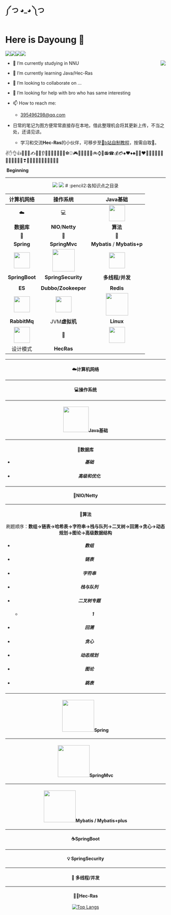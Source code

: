 ##        ༼ つ ◕_◕ ༽つ 

# Here is Dayoung 👋

![](https://img.shields.io/badge/%E7%86%9F%E6%82%89-%E7%BD%91%E7%BB%9CIO-critical)![](https://img.shields.io/badge/%E7%86%9F%E6%82%89-%E8%AE%A1%E7%AE%97%E6%9C%BA%E7%BD%91%E7%BB%9C-yellow)![](https://img.shields.io/badge/%E7%86%9F%E6%82%89-Redis-orange)![](https://img.shields.io/badge/%E7%B2%BE%E9%80%9A-Hec--Ras-informational)


- 🔭 I’m currently studying in NNU<img align="right" src="https://github-readme-stats.vercel.app/api?username=younggungun&theme=vue-dark" />
- 🌱 I’m currently learning Java/Hec-Ras
- 👯 I’m looking to collaborate on ...
- 🤔 I’m looking for help with bro who has same interesting
- 📫 How to reach me: 
  - 395496298@qq.com

- 日常的笔记为图方便常常直接存在本地，借此整理机会将其更新上传，不当之处，还请见谅。
  - 学习和交流**Hec-Ras**的小伙伴，可移步至[:strawberry:b站自制教程](https://space.bilibili.com/324055134?from=search&seid=14157179144142222780)，按需自取👀。

✌✋👌👍👊👋👏✍👣👀👂👃👅👄💋👑💍🌂⚽⚾🎮🎲🎷🎸🎺🎻🚲⌚⏰📻☎💰💳♠♥♦♣💯💘❤💓💔💕💖💗💙💚💛💜💝💞💟❣📱📶📳😂😃😄😅😆😋😎😍‍

​																							**Beginning**

---

<div align="center">
    <a href=""> <img src="https://img.shields.io/badge/DaYoung-%E5%9C%A8%E7%BA%BF%E9%98%85%E8%AF%BB-blue"></a>
    <a href="https://space.bilibili.com/324055134?from=search&seid=14157179144142222780"> <img src="https://img.shields.io/badge/DaYoung-B%E7%AB%99%E4%B8%BB%E9%A1%B5-blue"></a>
# 						:pencil2:各知识点之目录

|                          计算机网络                          |                           操作系统                           |                           Java基础                           |
| :----------------------------------------------------------: | :----------------------------------------------------------: | :----------------------------------------------------------: |
|                           :cloud:                            |                          :computer:                          | <img src="https://gimg2.baidu.com/image_search/src=http%3A%2F%2Favatar.csdn.net%2Fblogpic%2F20141208225207671.jpg&refer=http%3A%2F%2Favatar.csdn.net&app=2002&size=f9999,10000&q=a80&n=0&g=0n&fmt=jpeg?sec=1629015725&t=1c5eccba0de6a5e2f05651ad977c72ce" width="50px"> |
|                          **数据库**                          |                      **NIO**/**Netty**                       |                           **算法**                           |
|                        :floppy_disk:                         |                            :art:                             |                           :pencil:                           |
|                          **Spring**                          |                        **SpringMvc**                         |                 **Mybatis** / **Mybatis+p**                  |
| <img src="https://spring.io/images/spring-logo-9146a4d3298760c2e7e49595184e1975.svg" width="50px"> | <img src="https://gimg2.baidu.com/image_search/src=http%3A%2F%2Fvideo.mobiletrain.org%2FUploads%2FPicture%2F2019-12-11%2F5df0957f51639.jpg&refer=http%3A%2F%2Fvideo.mobiletrain.org&app=2002&size=f9999,10000&q=a80&n=0&g=0n&fmt=jpeg?sec=1629015126&t=bf97fcbe1c04b76f47ef509ed0b3e1b4" width="70px"> | <img src="https://mybatis.org/images/mybatis-logo.png" width="50px"> |
|                        **SpringBoot**                        |                      **SpringSecurity**                      |                       **多线程/并发**                        |
|                                                              |                                                              |                                                              |
|                            **ES**                            |                     **Dubbo/Zookeeper**                      |                          **Redis**                           |
| <img src="https://images.contentstack.io/v3/assets/bltefdd0b53724fa2ce/blt280217a63b82a734/5bbdaacf63ed239936a7dd56/elastic-logo.svg" width="50px"> | <img src="https://gimg2.baidu.com/image_search/src=http%3A%2F%2Fs1.ax1x.com%2F2020%2F05%2F17%2FYRgHpQ.png&refer=http%3A%2F%2Fs1.ax1x.com&app=2002&size=f9999,10000&q=a80&n=0&g=0n&fmt=jpeg?sec=1629015597&t=33992f50ebcbedfeb96eb163e46d8868" width="50px"> | <img src="https://gimg2.baidu.com/image_search/src=http%3A%2F%2Fimg.php.cn%2Fupload%2Farticle%2F000%2F000%2F032%2F5cf62a3a58f87710.png&refer=http%3A%2F%2Fimg.php.cn&app=2002&size=f9999,10000&q=a80&n=0&g=0n&fmt=jpeg?sec=1629015615&t=64811cececfd51adf983a282196087fe" width="70px"> |
|                         **RabbitMq**                         |                        JVM**虚拟机**                         |                          **Linux**                           |
| <img src="https://gimg2.baidu.com/image_search/src=http%3A%2F%2Fpic2.zhimg.com%2Fv2-b8c175db815ba5eaa86bd7024e7f1743_1440w.jpg%3Fsource%3D172ae18b&refer=http%3A%2F%2Fpic2.zhimg.com&app=2002&size=f9999,10000&q=a80&n=0&g=0n&fmt=jpeg?sec=1629015686&t=576f0d0cac1dd04b370daee12b8bc97e" width="50px"> |                           :wrench:                           | <img src="https://pics6.baidu.com/feed/f9dcd100baa1cd11a441450443ea3bfac2ce2d1a.jpeg?token=2852b7216bb37005ff7749cfcbdeac9f" width="50px"> |
|                           设计模式                           |                          **HecRas**                          |                                                              |



---

#### :cloud:计算机网络









---

#### :computer:操作系统









---

#### <img src="https://gimg2.baidu.com/image_search/src=http%3A%2F%2Favatar.csdn.net%2Fblogpic%2F20141208225207671.jpg&refer=http%3A%2F%2Favatar.csdn.net&app=2002&size=f9999,10000&q=a80&n=0&g=0n&fmt=jpeg?sec=1629015725&t=1c5eccba0de6a5e2f05651ad977c72ce" width="80px">Java基础











---

#### :floppy_disk:**数据库**

- ##### 基础

- ##### **高级和优化**









---

#### :art:**NIO**/**Netty**











---

#### :pencil:**算法**

刷题顺序：**数组->链表->哈希表->字符串->栈与队列->二叉树->回溯->贪心->动态规划->图论->高级数据结构**

- ##### 数组

- ##### 链表

- ##### 字符串

- ##### 栈与队列

- ##### 二叉树专题

  - ##### 1

- ##### 回溯

- ##### 贪心

- ##### 动态规划

- ##### 图论

- ##### 跳表



---

#### <img src="https://spring.io/images/spring-logo-9146a4d3298760c2e7e49595184e1975.svg" width="100px">Spring











---

#### <img src="https://spring.io/images/spring-logo-9146a4d3298760c2e7e49595184e1975.svg" width="100px">SpringMvc









---

#### **<img src="https://mybatis.org/images/mybatis-logo.png" width="100px">Mybatis** / **Mybatis+p**lus









---

#### :coffee:**SpringBoot**







---

#### :bulb: SpringSecurity









---

#### :watermelon: **多线程/并发**







---

#### :woman_playing_water_polo:Hec-Ras

[![Top Langs](https://github-readme-stats.vercel.app/api/top-langs/?username=younggungun&layout=compact)](https://github.com/anuraghazra/github-readme-stats)

